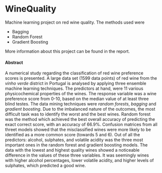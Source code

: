 # WineQuality
Machine learning project on red wine quality. The methods used were
* Bagging
* Random Forest
* Gradient Boosting

More information about this project can be found in the report.

#### Abstract
A numerical study regarding the classification of red wine preference scores is presented. A large data set (1599 data points) of red wine from the *vinho verde* district in Portugal is analysed by applying three ensemble machine learning techniques. The predictors at hand, were 11 various physicochemical properties of the wines. The response variable was a wine preference score from 0-10, based on the median value of at least three blind testes. The data mining techniques were *random forests*, *bagging* and *gradient boosting*. Due to the imbalanced nature of the outcomes, the most difficult task was to identify the worst and the best wines. Random forest was the method which achieved the best overall accuracy of predicting the exact correct score, with an accuracy of 66.9%. Confusion matrices from all threet models showed that the misclassified wines were more likely to be identified as a more common score (towards 5 and 6). Out of all the predictors: alcohol, sulphates, and volatile acidity was the three most important ones in the random forest and gradient boosting models. The data with the lowest and highest quality wines showed a noticeable difference in the values of these three variables. It was seemingly wines with higher alcohol percentages, lower volatile acidity, and higher levels of sulphates, which predicted a good wine.
